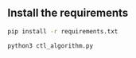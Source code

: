 ## Install the requirements

```bash
pip install -r requirements.txt
```

```bash
python3 ctl_algorithm.py
```
